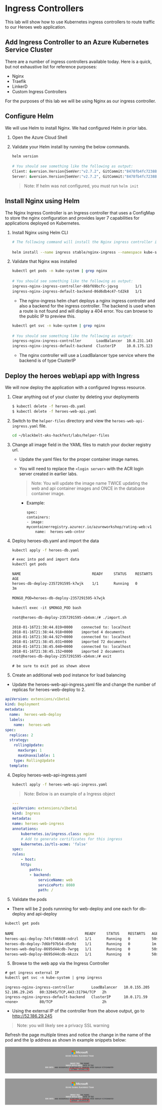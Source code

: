 # Ingress Controllers

This lab will show how to use Kubernetes ingress controllers to route traffic to our Heroes web application.

## Add Ingress Controller to an Azure Kubernetes Service Cluster

There are a number of ingress controllers available today. Here is a quick, but not exhaustive list for reference purposes:

* Nginx
* Traefik
* LinkerD
* Custom Ingress Controllers

For the purposes of this lab we will be using Nginx as our ingress controller. 

## Configure Helm

We will use Helm to install Nginx. We had configured Helm in prior labs. 

1. Open the Azure Cloud Shell

2. Validate your Helm install by running the below commands.

    ``` bash
    helm version

    # You should see something like the following as output:
    Client: &version.Version{SemVer:"v2.7.2", GitCommit:"8478fb4fc723885b155c924d1c8c410b7a9444e6", GitTreeState:"clean"}
    Server: &version.Version{SemVer:"v2.7.2", GitCommit:"8478fb4fc723885b155c924d1c8c410b7a9444e6", GitTreeState:"clean"}
    ```

    > Note: If helm was not configured, you must run `helm init`

## Install Nginx using Helm

The Nginx Ingress Controller is an Ingress controller that uses a ConfigMap to store the nginx configuration and provides layer 7 capabilities for applications deployed on Kubernetes.

1. Install Nginx using Helm CLI

    ``` bash
    # The following command will install the Nginx ingress controller into the K8s cluster.

    helm install --name ingress stable/nginx-ingress --namespace kube-system --set rbac.create=false --set rbac.createRole=false --set rbac.createClusterRole=false
    ```

2. Validate that Nginx was installed
    
    ``` bash
    kubectl get pods -n kube-system | grep nginx

    # You should see something like the following as output:
    ingress-nginx-ingress-controller-86bf69bcfc-jqvsg        1/1       Running   0          1d
    ingress-nginx-ingress-default-backend-86d6db4c47-td2k8   1/1       Running   0          1d
    ```

    * The nginx-ingress helm chart deploys a nginx ingress controller and also a backend for the ingress controller. The backend is used when a route is not found and will display a 404 error. You can browse to the public IP to preview this. 

    ``` bash
    kubectl get svc -n kube-system | grep nginx

    # You should see something like the following as output:
    ingress-nginx-ingress-controller       LoadBalancer  10.0.231.143  52.173.190.190  80:30910/TCP,443:30480/TCP  1d
    ingress-nginx-ingress-default-backend  ClusterIP     10.0.175.123  <none>          80/TCP                      1d
    ```

    * The nginx controller will use a LoadBalancer type service where the backend is of type ClusterIP

## Deploy the heroes web\api app with Ingress

We will now deploy the application with a configured Ingress resource.

1. Clear anything out of your cluster by deleting your deployments

    ```bash
    $ kubectl delete -f heroes-db.yaml
    $ kubectl delete -f heroes-web-api.yaml
    ```

2. Switch to the `helper-files` directory and view the
   `heroes-web-api-ingress.yaml` file.

    ``` bash
    cd ~/blackbelt-aks-hackfest/labs/helper-files
    ```

2. Change all image field in the YAML files to match your docker registry url.

    * Update the yaml files for the proper container image names.
    * You will need to replace the `<login server>` with the ACR login server created in earlier labs.
        > Note: You will update the image name TWICE updating the web and api container images and ONCE in the database container image.

        * Example: 

            ```
            spec:
            containers:
            - image: mycontainerregistry.azurecr.io/azureworkshop/rating-web:v1
                name:  heroes-web-cntnr
            ```

3. Deploy heroes-db.yaml and import the data

    ``` bash
    kubectl apply -f heroes-db.yaml
    ```

    ```
    # exec into pod and import data
    kubectl get pods

    NAME                                 READY     STATUS    RESTARTS   AGE
    heroes-db-deploy-2357291595-k7wjk    1/1       Running   0          3m

    MONGO_POD=heroes-db-deploy-2357291595-k7wjk

    kubectl exec -it $MONGO_POD bash

    root@heroes-db-deploy-2357291595-xb4xm:/# ./import.sh

    2018-01-16T21:38:44.819+0000	connected to: localhost
    2018-01-16T21:38:44.918+0000	imported 4 documents
    2018-01-16T21:38:44.927+0000	connected to: localhost
    2018-01-16T21:38:45.031+0000	imported 72 documents
    2018-01-16T21:38:45.040+0000	connected to: localhost
    2018-01-16T21:38:45.152+0000	imported 2 documents
    root@heroes-db-deploy-2357291595-xb4xm:/# exit

    # be sure to exit pod as shown above
    ```

4. Create an additional web pod instance for load balancing
* Update the heroes-web-api-ingress.yaml file and change the number of replicas for heroes-web-deploy to 2.

```yaml
apiVersion: extensions/v1beta1
kind: Deployment
metadata:
  name:  heroes-web-deploy
  labels:
    name:  heroes-web
spec:
  replicas: 2
  strategy:
    rollingUpdate:
      maxSurge: 1
      maxUnavailable: 1
    type: RollingUpdate
  template:

```

4. Deploy heroes-web-api-ingress.yaml

    ``` bash
    kubectl apply -f heroes-web-api-ingress.yaml
    ```

    > Note: Below is an example of a Ingress object

    ```yaml
    ---
    apiVersion: extensions/v1beta1
    kind: Ingress
    metadata:
    name: heroes-web-ingress
    annotations:
        kubernetes.io/ingress.class: nginx
        # Add to generate certificates for this ingress
        kubernetes.io/tls-acme: 'false'
    spec:
    rules:
        - host:
        http:
            paths:
            - backend:
                serviceName: web
                servicePort: 8080
                path: /
    ```
5. Validate the pods
* There will be 2 pods runnning for web-deploy and one each for db-deploy and api-deploy
``` bash
kubectl get pods

NAME                                 READY     STATUS    RESTARTS   AGE
heroes-api-deploy-74fcf46688-ndrzl   1/1       Running   0          50s
heroes-db-deploy-7d6bf97b54-d5n9z    1/1       Running   0          1m
heroes-web-deploy-8695d44cdb-7wrgq   1/1       Running   0          50s
heroes-web-deploy-8695d44cdb-mkzzx   1/1       Running   0          50s
```
5. Browse to the web app via the Ingress Controller

```
# get ingress external IP
kubectl get svc -n kube-system | grep ingress

ingress-nginx-ingress-controller        LoadBalancer   10.0.155.205   52.186.29.245   80:32045/TCP,443:31794/TCP   2h
ingress-nginx-ingress-default-backend   ClusterIP      10.0.171.59    <none>          80/TCP                       2h
```

* Using the external IP of the controller from the above output, go to http://52.186.29.245 

> Note: you will likely see a privacy SSL warning

Refresh the page multiple times and notice the change in the name of the pod and the Ip address as shown in example snippets below:


![Screenshot1](img/web-heroes1.png "Web-Heroes1")

![Screenshot2](img/web-heroes2.png "Web-Heroes2")

